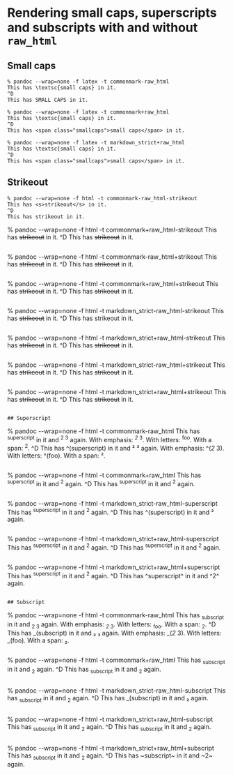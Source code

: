 # Rendering small caps, superscripts and subscripts with and without `raw_html`

## Small caps

```
% pandoc --wrap=none -f latex -t commonmark-raw_html
This has \textsc{small caps} in it.
^D
This has SMALL CAPS in it.
```

```
% pandoc --wrap=none -f latex -t commonmark+raw_html
This has \textsc{small caps} in it.
^D
This has <span class="smallcaps">small caps</span> in it.
```

```
% pandoc --wrap=none -f latex -t markdown_strict+raw_html
This has \textsc{small caps} in it.
^D
This has <span class="smallcaps">small caps</span> in it.
```

## Strikeout

```
% pandoc --wrap=none -f html -t commonmark-raw_html-strikeout
This has <s>strikeout</s> in it.
^D
This has strikeout in it.

```
% pandoc --wrap=none -f html -t commonmark+raw_html-strikeout
This has <s>strikeout</s> in it.
^D
This has <s>strikeout</s> in it.
```

```
% pandoc --wrap=none -f html -t commonmark-raw_html+strikeout
This has <s>strikeout</s> in it.
^D
This has ~~strikeout~~ in it.
```

```
% pandoc --wrap=none -f html -t commonmark+raw_html+strikeout
This has <s>strikeout</s> in it.
^D
This has ~~strikeout~~ in it.
```

```
% pandoc --wrap=none -f html -t markdown_strict-raw_html-strikeout
This has <s>strikeout</s> in it.
^D
This has strikeout in it.
```

```
% pandoc --wrap=none -f html -t markdown_strict+raw_html-strikeout
This has <s>strikeout</s> in it.
^D
This has <s>strikeout</s> in it.
```

```
% pandoc --wrap=none -f html -t markdown_strict-raw_html+strikeout
This has <s>strikeout</s> in it.
^D
This has ~~strikeout~~ in it.
```

```
% pandoc --wrap=none -f html -t markdown_strict+raw_html+strikeout
This has <s>strikeout</s> in it.
^D
This has ~~strikeout~~ in it.
```

## Superscript

```
% pandoc --wrap=none -f html -t commonmark-raw_html
This has <sup>superscript</sup> in it and <sup>2 3</sup> again. With emphasis: <sup><em>2</em> 3</sup>. With letters: <sup>foo</sup>. With a span: <sup><span class=foo>2</span></sup>.
^D
This has ^(superscript) in it and ² ³ again. With emphasis: ^(*2* 3). With letters: ^(foo). With a span: ².
```

```
% pandoc --wrap=none -f html -t commonmark+raw_html
This has <sup>superscript</sup> in it and <sup>2</sup> again.
^D
This has <sup>superscript</sup> in it and <sup>2</sup> again.
```

```
% pandoc --wrap=none -f html -t markdown_strict-raw_html-superscript
This has <sup>superscript</sup> in it and <sup>2</sup> again.
^D
This has ^(superscript) in it and ² again.
```

```
% pandoc --wrap=none -f html -t markdown_strict+raw_html-superscript
This has <sup>superscript</sup> in it and <sup>2</sup> again.
^D
This has <sup>superscript</sup> in it and <sup>2</sup> again.
```

```
% pandoc --wrap=none -f html -t markdown_strict+raw_html+superscript
This has <sup>superscript</sup> in it and <sup>2</sup> again.
^D
This has ^superscript^ in it and ^2^ again.
```

## Subscript

```
% pandoc --wrap=none -f html -t commonmark-raw_html
This has <sub>subscript</sub> in it and <sub>2 3</sub> again. With emphasis: <sub><em>2</em> 3</sub>. With letters: <sub>foo</sub>. With a span: <sub><span class=foo>2</span></sub>.
^D
This has _(subscript) in it and ₂ ₃ again. With emphasis: _(*2* 3). With letters: _(foo). With a span: ₂.
```

```
% pandoc --wrap=none -f html -t commonmark+raw_html
This has <sub>subscript</sub> in it and <sub>2</sub> again.
^D
This has <sub>subscript</sub> in it and <sub>2</sub> again.
```

```
% pandoc --wrap=none -f html -t markdown_strict-raw_html-subscript
This has <sub>subscript</sub> in it and <sub>2</sub> again.
^D
This has _(subscript) in it and ₂ again.
```

```
% pandoc --wrap=none -f html -t markdown_strict+raw_html-subscript
This has <sub>subscript</sub> in it and <sub>2</sub> again.
^D
This has <sub>subscript</sub> in it and <sub>2</sub> again.
```

```
% pandoc --wrap=none -f html -t markdown_strict+raw_html+subscript
This has <sub>subscript</sub> in it and <sub>2</sub> again.
^D
This has ~subscript~ in it and ~2~ again.
```
